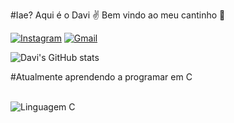 #Iae? Aqui é o Davi ✌️
Bem vindo ao meu cantinho 👊

[![Instagram](https://img.shields.io/badge/Instagram-E4405F?style=for-the-badge&logo=instagram&logoColor=white)](https://www.instagram.com/davyssauro/)
[![Gmail](https://img.shields.io/badge/Gmail-D14836?style=for-the-badge&logo=gmail&logoColor=white)](gabrielpascoal73@gmail.com)

![Davi's GitHub stats](https://github-readme-stats.vercel.app/api?username=Davi-GOP&show_icons=true&theme=cobalt)

#Atualmente aprendendo a programar em C
<div style="display: inline_block"><br/>
<img align="center" alt="Linguagem C" scr="https://img.shields.io/badge/C-00599C?style=for-the-badge&logo=c&logoColor=white" />
</div>
